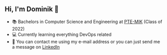 ## Hi, I'm Dominik 👋
- 📚 Bachelors in Computer Science and Engineering at [PTE-MIK](https://english.mik.pte.hu/) (Class of 2022)
- 💻 Currently learning everything DevOps related
- 🔎 You can contact me using my e-mail address or you can just send me a message on [LinkedIn](https://www.linkedin.com/in/dtaskai/)
